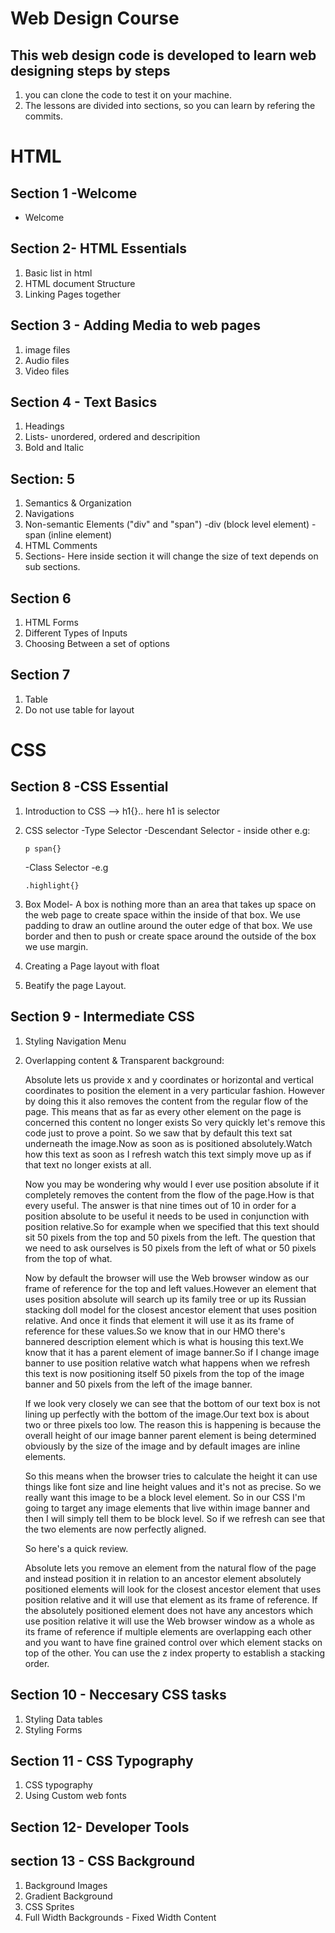 # Web Design Course

## This web design code is developed to learn web designing steps by steps

1. you can clone the code to test it on your machine.
2. The lessons are divided into sections, so you can learn by refering the commits.

# HTML

## Section 1 -Welcome
- Welcome

## Section 2- HTML Essentials

1. Basic list in html
2. HTML document Structure
3. Linking Pages together

## Section 3 - Adding Media to web pages
 1. image files
 2. Audio files
 3. Video files

 ## Section 4 - Text Basics
 1. Headings
 2. Lists- unordered, ordered and descripition 
 3. Bold and Italic

 ## Section: 5
 1. Semantics & Organization
 2. Navigations
 3. Non-semantic Elements ("div" and "span")
    -div (block level element)
    -span (inline element)
 4. HTML Comments
 5. Sections- Here inside section it will change the size of text depends on sub sections.

 ## Section 6
 1. HTML Forms
 2. Different Types of Inputs
 3. Choosing Between a set of options

 ## Section 7
 1. Table
 2. Do not use table for layout

# CSS

## Section 8 -CSS Essential
1. Introduction to CSS --> h1{}.. here h1 is selector
2. CSS selector
    -Type Selector
    -Descendant Selector - inside other e.g: 
    ```
    p span{}
    ```
    -Class Selector -e.g 
    ```
    .highlight{}
    ```
3. Box Model-
    A box is nothing more than an area that takes up space on the web page to create space within the inside of that box. We use padding to draw an outline around the outer edge of that box.
    We use border and then to push or create space around the outside of the box we use margin.

4. Creating a Page layout with float
5. Beatify the page Layout.

## Section 9 - Intermediate CSS
1. Styling Navigation Menu
2. Overlapping content & Transparent background:

    Absolute lets us provide x and y coordinates or horizontal and vertical coordinates to position the element in a very particular fashion. However by doing this it also removes the content from the regular flow of the page. This means that as far as every other element on the page is concerned this content no longer exists So very quickly let's remove this code just to prove a point. So we saw that by default this text sat underneath the image.Now as soon as is positioned absolutely.Watch how this text as soon as I refresh watch this text simply move up as if that text no longer exists at all.

    Now you may be wondering why would I ever use position absolute if it completely removes the content from the flow of the page.How is that every useful. The answer is that nine times out of 10 in order for a position absolute to be useful it needs to be used in conjunction with position relative.So for example when we specified that this text should sit 50 pixels from the top and 50 pixels from the left. The question that we need to ask ourselves is 50 pixels from the left of what or 50 pixels from the top of what.

    Now by default the browser will use the Web browser window as our frame of reference for the top and left values.However an element that uses position absolute will search up its family tree or up its Russian stacking doll model for the closest ancestor element that uses position relative. And once it finds that element it will use it as its frame of reference for these values.So we know that in our HMO there's bannered description element which is what is housing this text.We know that it has a parent element of image banner.So if I change image banner to use position relative watch what happens when we refresh this text is now positioning itself 50 pixels from the top of the image banner and 50 pixels from the left of the image banner.
    
    If we look very closely we can see that the bottom of our text box is not lining up perfectly with the bottom of the image.Our text box is about two or three pixels too low. The reason this is happening is because the overall height of our image banner parent element is being determined obviously by the size of the image and by default images are inline elements.

    So this means when the browser tries to calculate the height it can use things like font size and line height values and it's not as precise. So we really want this image to be a block level element. So in our CSS I'm going to target any image elements that live within image banner and then I will simply tell them to be block level. So if we refresh can see that the two elements are now perfectly aligned.

    So here's a quick review.
    
    Absolute lets you remove an element from the natural flow of the page and instead position it in relation to an ancestor element absolutely positioned elements will look for the closest ancestor element that uses position relative and it will use that element as its frame of reference. If the absolutely positioned element does not have any ancestors which use position relative it will use the Web browser window as a whole as its frame of reference if multiple elements are overlapping each other and you want to have fine grained control over which element stacks on top of the other. You can use the z index property to establish a stacking order.

## Section 10 - Neccesary CSS tasks
1. Styling Data tables
2. Styling Forms

## Section 11 - CSS Typography
1. CSS typography
2. Using Custom web fonts

## Section 12- Developer Tools

## section 13 - CSS Background
1. Background Images
2. Gradient Background
3. CSS Sprites
4. Full Width Backgrounds - Fixed Width Content